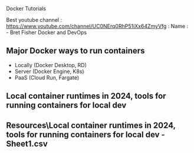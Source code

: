 Docker Tutorials

Best youtube channel : https://www.youtube.com/channel/UC0NErq0RhP51iXx64ZmyVfg : Name : - 
Bret Fisher Docker and DevOps

## Major Docker ways to run containers
- Locally (Docker Desktop, RD)
- Server (Docker Engine, K8s)
- PaaS (Cloud Run, Fargate)

## Local container runtimes in 2024, tools for running containers for local dev

## Resources\Local container runtimes in 2024, tools for running containers for local dev - Sheet1.csv
